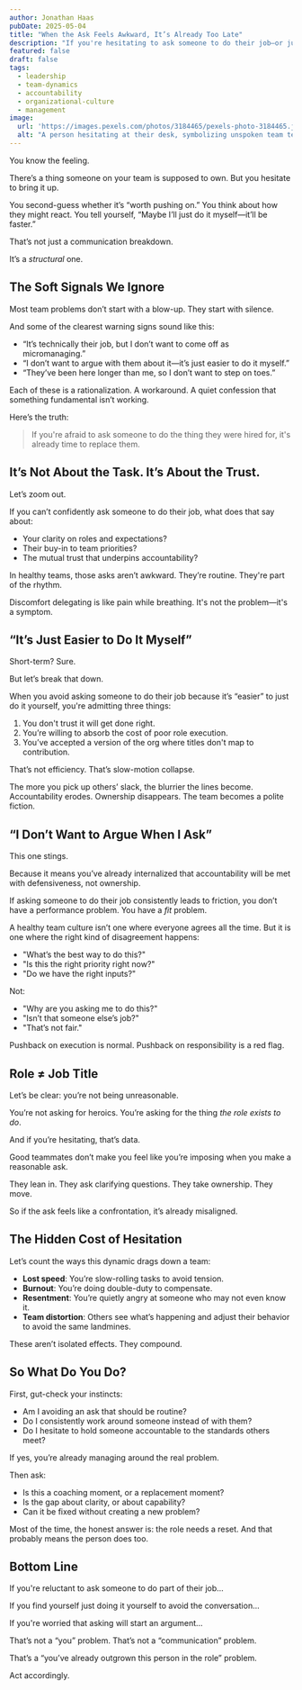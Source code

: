```yaml
---
author: Jonathan Haas
pubDate: 2025-05-04
title: "When the Ask Feels Awkward, It’s Already Too Late"
description: "If you're hesitating to ask someone to do their job—or just doing it yourself to avoid conflict—it’s not a performance problem. It’s a role problem. Here's why discomfort delegating is the clearest signal a team reset is overdue."
featured: false
draft: false
tags:
  - leadership
  - team-dynamics
  - accountability
  - organizational-culture
  - management
image:
  url: 'https://images.pexels.com/photos/3184465/pexels-photo-3184465.jpeg?auto=compress&cs=tinysrgb&w=1260&h=750&dpr=2'
  alt: "A person hesitating at their desk, symbolizing unspoken team tension"
---
```


You know the feeling.

There’s a thing someone on your team is supposed to own. But you hesitate to bring it up.

You second-guess whether it’s “worth pushing on.” You think about how they might react. You tell yourself, “Maybe I’ll just do it myself—it’ll be faster.”

That’s not just a communication breakdown.

It’s a *structural* one.

## The Soft Signals We Ignore

Most team problems don’t start with a blow-up. They start with silence.

And some of the clearest warning signs sound like this:

- “It’s technically their job, but I don’t want to come off as micromanaging.”
- “I don’t want to argue with them about it—it’s just easier to do it myself.”
- “They’ve been here longer than me, so I don’t want to step on toes.”

Each of these is a rationalization. A workaround. A quiet confession that something fundamental isn’t working.

Here’s the truth:

> If you're afraid to ask someone to do the thing they were hired for, it's already time to replace them.

## It’s Not About the Task. It’s About the Trust.

Let’s zoom out.

If you can’t confidently ask someone to do their job, what does that say about:

- Your clarity on roles and expectations?
- Their buy-in to team priorities?
- The mutual trust that underpins accountability?

In healthy teams, those asks aren’t awkward. They’re routine. They're part of the rhythm.

Discomfort delegating is like pain while breathing. It's not the problem—it's a symptom.

## “It’s Just Easier to Do It Myself”

Short-term? Sure.

But let’s break that down.

When you avoid asking someone to do their job because it’s “easier” to just do it yourself, you're admitting three things:

1. You don't trust it will get done right.
2. You’re willing to absorb the cost of poor role execution.
3. You’ve accepted a version of the org where titles don't map to contribution.

That’s not efficiency. That’s slow-motion collapse.

The more you pick up others’ slack, the blurrier the lines become. Accountability erodes. Ownership disappears. The team becomes a polite fiction.

## “I Don’t Want to Argue When I Ask”

This one stings.

Because it means you’ve already internalized that accountability will be met with defensiveness, not ownership.

If asking someone to do their job consistently leads to friction, you don’t have a performance problem. You have a *fit* problem.

A healthy team culture isn’t one where everyone agrees all the time. But it is one where the right kind of disagreement happens:

- "What’s the best way to do this?"
- "Is this the right priority right now?"
- "Do we have the right inputs?"

Not:

- "Why are you asking me to do this?"
- "Isn’t that someone else’s job?"
- "That’s not fair."

Pushback on execution is normal. Pushback on responsibility is a red flag.

## Role ≠ Job Title

Let’s be clear: you’re not being unreasonable.

You’re not asking for heroics. You’re asking for the thing *the role exists to do*.

And if you’re hesitating, that’s data.

Good teammates don’t make you feel like you’re imposing when you make a reasonable ask.

They lean in. They ask clarifying questions. They take ownership. They move.

So if the ask feels like a confrontation, it’s already misaligned.

## The Hidden Cost of Hesitation

Let’s count the ways this dynamic drags down a team:

- **Lost speed**: You’re slow-rolling tasks to avoid tension.
- **Burnout**: You’re doing double-duty to compensate.
- **Resentment**: You’re quietly angry at someone who may not even know it.
- **Team distortion**: Others see what’s happening and adjust their behavior to avoid the same landmines.

These aren’t isolated effects. They compound.

## So What Do You Do?

First, gut-check your instincts:

- Am I avoiding an ask that should be routine?
- Do I consistently work around someone instead of with them?
- Do I hesitate to hold someone accountable to the standards others meet?

If yes, you’re already managing around the real problem.

Then ask:

- Is this a coaching moment, or a replacement moment?
- Is the gap about clarity, or about capability?
- Can it be fixed without creating a new problem?

Most of the time, the honest answer is: the role needs a reset. And that probably means the person does too.

## Bottom Line

If you're reluctant to ask someone to do part of their job...

If you find yourself just doing it yourself to avoid the conversation...

If you're worried that asking will start an argument...

That’s not a “you” problem. That’s not a “communication” problem.

That’s a “you’ve already outgrown this person in the role” problem.

Act accordingly.
